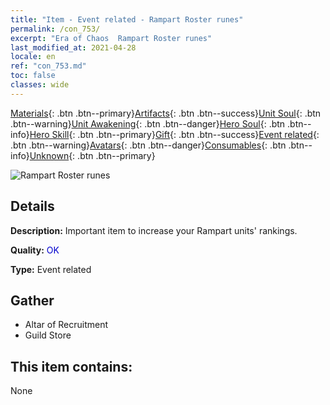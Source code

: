 ```yaml
---
title: "Item - Event related - Rampart Roster runes"
permalink: /con_753/
excerpt: "Era of Chaos  Rampart Roster runes"
last_modified_at: 2021-04-28
locale: en
ref: "con_753.md"
toc: false
classes: wide
---
```

 [Materials](/Items/){: .btn .btn--primary}[Artifacts](/Items/Artifacts/){: .btn .btn--success}[Unit Soul](/Items/UnitSoul/){: .btn .btn--warning}[Unit Awakening](/Items/UnitAwakening/){: .btn .btn--danger}[Hero Soul](/Items/HeroSoul/){: .btn .btn--info}[Hero Skill](/Items/HeroSkill/){: .btn .btn--primary}[Gift](/Items/Gift/){: .btn .btn--success}[Event related](/Items/Events/){: .btn .btn--warning}[Avatars](/Items/Avatars/){: .btn .btn--danger}[Consumables](/Items/Consumables/){: .btn .btn--info}[Unknown](/Items/Unknown/){: .btn .btn--primary}

 ![Rampart Roster runes](/images/t/i_tool_tujian7.png)

## Details
 **Description:** Important item to increase your Rampart units' rankings.

 **Quality:** <span style="color: #0000CD">OK</span>

 **Type:** Event related

## Gather

*    Altar of Recruitment 
*    Guild Store 

## This item contains:

  None


